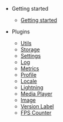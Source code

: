 - Getting started
  - [Getting started](getting-started/getting-started.md)
  <!-- - [Tutorial](getting-started/tutorial.md) -->
  <!-- - [Updating an existing App](getting-started/updating.md) -->

- Plugins
  - [Utils](plugins/utils.md)
  - [Storage](plugins/storage.md)
  - [Settings](plugins/settings.md)
  - [Log](plugins/log.md)
  - [Metrics](plugins/metrics.md)
  - [Profile](plugins/profile.md)
  <!-- - [Purchase](plugins/purchase.md) -->
  - [Locale](plugins/locale.md)
  - [Lightning](plugins/lightning.md)
  <!-- - [Keyboard](plugins/keyboard.md) -->
  - [Media Player](plugins/mediaplayer.md)
  <!-- - [Audio Player](plugins/audioplayer.md) -->
  - [Image](plugins/image.md)
  - [Version Label](plugins/versionlabel.md)
  - [FPS Counter](plugins/fpscounter.md)
